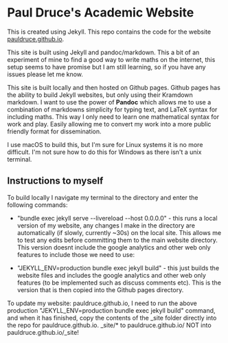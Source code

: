 # Paul Druce's Academic Website

This is created using Jekyll. This repo contains the code for the website [pauldruce.github.io](pauldruce.github.io).

This site is built using Jekyll and pandoc/markdown. This a bit of an experiment of mine to find a good way to write maths on the internet, this setup seems to have promise but I am still learning, so if you have any issues please let me know.

This site is built locally and then hosted on Github pages. Github pages has the ability to build Jekyll websites, but only using their Kramdown markdown. I want to use the power of **Pandoc** which allows me to use a combination of markdowns simplicity for typing text, and LaTeX syntax for including maths. This way I only need to learn one mathematical syntax for work and play. Easily allowing me to convert my work into a more public friendly format for dissemination.

I use macOS to build this, but I'm sure for Linux systems it is no more difficult. I'm not sure how to do this for Windows as there isn't a unix terminal.

## Instructions to myself




To build locally I navigate my terminal to the directory and enter the following commands:

- "bundle exec jekyll serve --livereload --host 0.0.0.0" - this runs a local version of my website, any changes I make in the directory are automatically (if slowly, currently ~30s) on the local site. This allows me to test any edits before committing them to the main website directory. This version doesnt include the google analytics and other web only features to include those we need to use:

- "JEKYLL_ENV=production bundle exec jekyll build" - this just builds the website files and includes the google analytics and other web only features (to be implemented such as discuss comments etc). This is the version that is then copied into the Github pages directory.

To update my website: pauldruce.github.io, I need to run the above production "JEKYLL_ENV=production bundle exec jekyll build" command, and when it has finished, copy the contents of the _site folder directly into the repo for pauldruce.github.io. _site/* to pauldruce.github.io/ NOT into pauldruce.github.io/_site!
